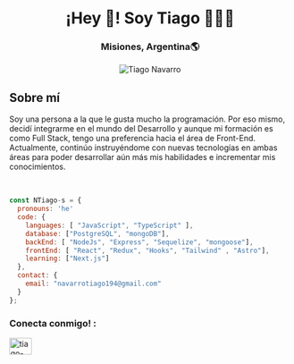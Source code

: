 <h1 align="center">¡Hey 👋! Soy Tiago 👩🏻‍💻</h1>
<h3 align="center">Misiones, Argentina🌎</h3>

<p align="center">
  <img src="https://img.freepik.com/vector-gratis/pagina-inicio-isometrica-desarrollo-software-plataforma-cruzada-codificacion-sitios-web-o-programas-interfaz-lenguajes-programacion-algoritmos-pantalla-computadora-proceso-tecnologico-creacion-aplicaciones-banner-3d_107791-4329.jpg" alt="Tiago Navarro">
</p>

<h2>Sobre mí</h2>
<p>
  Soy una persona a la que le gusta mucho la programación. Por eso mismo, decidí integrarme en el mundo del Desarrollo y aunque mi formación es como Full Stack, tengo una preferencia hacia el área de Front-End. Actualmente, continúo instruyéndome con nuevas tecnologías en ambas áreas para poder desarrollar aún más mis habilidades e incrementar mis conocimientos.
</p>


<br/>


```js
const NTiago-s = {
  pronouns: 'he'
  code: {
    languages: [ "JavaScript", "TypeScript" ],
    database: ["PostgreSQL", "mongoDB"],
    backEnd: [ "NodeJs", "Express", "Sequelize", "mongoose"],
    frontEnd: [ "React", "Redux", "Hooks", "Tailwind" , "Astro"],
    learning: ["Next.js"]
  },
  contact: {
    email: "navarrotiago194@gmail.com"
  }
};
```

<h3 align="left">Conecta conmigo! :</h3>
<p align="left">
<a href="https://www.linkedin.com/in/tiago-navarro-30bba2291/" target="blank"><img align="center" src="https://raw.githubusercontent.com/rahuldkjain/github-profile-readme-generator/master/src/images/icons/Social/linked-in-alt.svg" alt="tiago-navarro" height="30" width="40" /></a>
</p>
